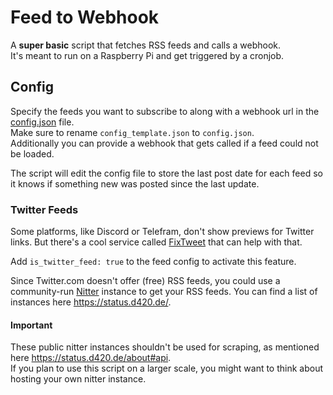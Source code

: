 # Feed to Webhook

A **super basic** script that fetches RSS feeds and calls a webhook.  
It's meant to run on a Raspberry Pi and get triggered by a cronjob.

## Config

Specify the feeds you want to subscribe to along with a webhook url in the [config.json](./config_template.json) file.  
Make sure to rename `config_template.json` to `config.json`.  
Additionally you can provide a webhook that gets called if a feed could not be loaded.

The script will edit the config file to store the last post date for each feed so it knows if something new was posted since the last update.

### Twitter Feeds

Some platforms, like Discord or Telefram, don't show previews for Twitter links. But there's a cool service called [FixTweet](https://github.com/FixTweet/FixTweet) that can help with that.

Add `is_twitter_feed: true` to the feed config to activate this feature.

Since Twitter.com doesn't offer (free) RSS feeds, you could use a community-run [Nitter](https://github.com/zedeus/nitter) instance to get your RSS feeds. You can find a list of instances here <https://status.d420.de/>.

#### Important

These public nitter instances shouldn't be used for scraping, as mentioned here <https://status.d420.de/about#api>.  
If you plan to use this script on a larger scale, you might want to think about hosting your own nitter instance.

